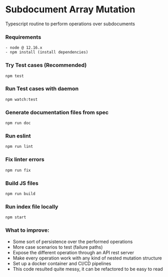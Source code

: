 # Subdocument Array Mutation

Typescript routine to perform operations over subdocuments


### Requirements
    - node @ 12.16.x
    - npm install (install dependencies)
    
### Try Test cases (Recommended)
 ```npm test```
 
 ### Run Test cases with daemon
  ```npm watch:test```
  
### Generate documentation files from spec
 ```npm run doc```
 
 ### Run eslint
  ```npm run lint```
   
 ### Fix linter errors
  ```npm run fix```
  
 ### Build JS files
 ```npm run build```
  
 ### Run index file locally
  ```npm start```
    
### What to improve:
- Some sort of persistence over the performed operations
- More case scenarios to test (failure paths)
- Expose the different operation through an API rest server
- Make every operation work with any kind of nested mutation structure
- Set up a docker container and CI/CD pipelines
- This code resulted quite messy, it can be refactored to be easy to read
